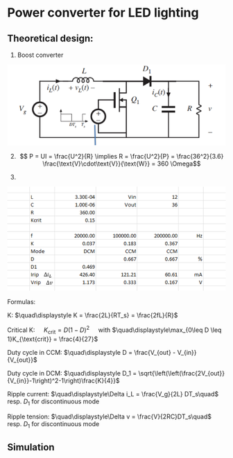 # Power converter for LED lighting

## Theoretical design:

1) Boost converter

![circuit](circ.png)

2) $$ P = UI = \frac{U^2}{R} \implies R = \frac{U^2}{P} = \frac{36^2}{3.6} \frac{\text{V}\cdot\text{V}}{\text{W}} = 360 \Omega$$

3) 

![calculations](calc.png)

Formulas: 

K: $\quad\displaystyle K = \frac{2L}{RT_s} = \frac{2fL}{R}$

Critical K: $\quad\displaystyle K_{\text{crit}} = D(1-D)^2\quad$ with $\quad\displaystyle\max_{0\leq D \leq 1}K_{\text{crit}} = \frac{4}{27}$

Duty cycle in CCM: $\quad\displaystyle D = \frac{V_{out} - V_{in}}{V_{out}}$

Duty cycle in DCM: $\quad\displaystyle D_1 = \sqrt{\left(\left(\frac{2V_{out}}{V_{in}}-1\right)^2-1\right)\frac{K}{4}}$

Ripple current: $\quad\displaystyle\Delta i_L = \frac{V_g}{2L} DT_s\quad$ resp. $D_1$ for discontinuous mode

Ripple tension: $\quad\displaystyle\Delta v = \frac{V}{2RC}DT_s\quad$ resp. $D_1$ for discontinuous mode

## Simulation
